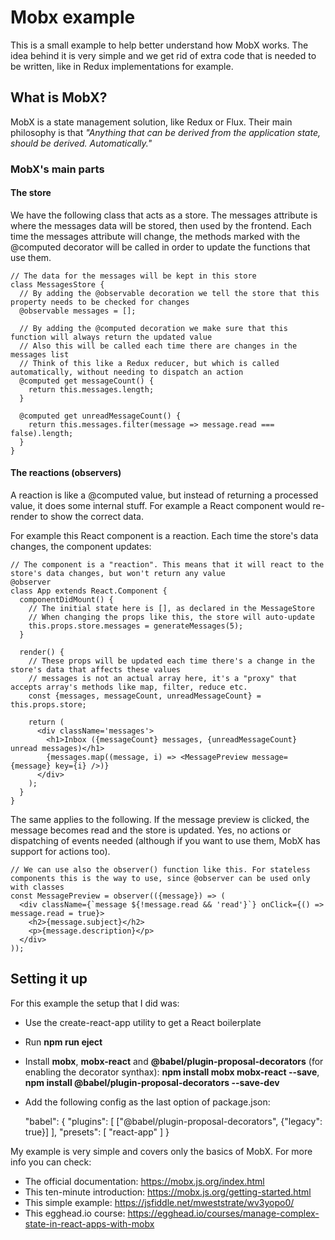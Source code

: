 # Mobx example

This is a small example to help better understand how MobX works. The idea behind it is very simple and we get rid of extra code that is needed to be written, like in Redux implementations for example.

## What is MobX?

MobX is a state management solution, like Redux or Flux. Their main philosophy is that *"Anything that can be derived from the application state, should be derived. Automatically."*

### MobX's main parts

#### The store

We have the following class that acts as a store. The messages attribute is where the messages data will be stored, then used by the frontend. Each time the messages attribute will change, the methods marked with the @computed decorator will be called in order to update the functions that use them.

    // The data for the messages will be kept in this store
    class MessagesStore {
      // By adding the @observable decoration we tell the store that this property needs to be checked for changes
      @observable messages = [];

      // By adding the @computed decoration we make sure that this function will always return the updated value
      // Also this will be called each time there are changes in the messages list
      // Think of this like a Redux reducer, but which is called automatically, without needing to dispatch an action
      @computed get messageCount() {
        return this.messages.length;
      }

      @computed get unreadMessageCount() {
        return this.messages.filter(message => message.read === false).length;
      }
    }

#### The reactions (observers)

A reaction is like a @computed value, but instead of returning a processed value, it does some internal stuff. For example a React component would re-render to show the correct data.

For example this React component is a reaction. Each time the store's data changes, the component updates:

    // The component is a "reaction". This means that it will react to the store's data changes, but won't return any value
    @observer
    class App extends React.Component {
      componentDidMount() {
        // The initial state here is [], as declared in the MessageStore
        // When changing the props like this, the store will auto-update
        this.props.store.messages = generateMessages(5);
      }

      render() {
        // These props will be updated each time there's a change in the store's data that affects these values
        // messages is not an actual array here, it's a "proxy" that accepts array's methods like map, filter, reduce etc.
        const {messages, messageCount, unreadMessageCount} = this.props.store;

        return (
          <div className='messages'>
            <h1>Inbox ({messageCount} messages, {unreadMessageCount} unread messages)</h1>
            {messages.map((message, i) => <MessagePreview message={message} key={i} />)}
          </div>
        );
      }
    }

The same applies to the following. If the message preview is clicked, the message becomes read and the store is updated. Yes, no actions or dispatching of events needed (although if you want to use them, MobX has support for actions too).

    // We can use also the observer() function like this. For stateless components this is the way to use, since @observer can be used only with classes
    const MessagePreview = observer(({message}) => (
      <div className={`message ${!message.read && 'read'}`} onClick={() => message.read = true}>
        <h2>{message.subject}</h2>
        <p>{message.description}</p>
      </div>
    ));

## Setting it up

For this example the setup that I did was:

- Use the create-react-app utility to get a React boilerplate
- Run **npm run eject**
- Install **mobx**, **mobx-react** and **@babel/plugin-proposal-decorators** (for enabling the decorator synthax): **npm install mobx mobx-react --save**, **npm install @babel/plugin-proposal-decorators --save-dev**
- Add the following config as the last option of package.json:

  "babel": {
    "plugins": [
      ["@babel/plugin-proposal-decorators", {"legacy": true}]
    ],
    "presets": [
      "react-app"
    ]
  }

My example is very simple and covers only the basics of MobX. For more info you can check:

- The official documentation: https://mobx.js.org/index.html
- This ten-minute introduction: https://mobx.js.org/getting-started.html
- This simple example: https://jsfiddle.net/mweststrate/wv3yopo0/
- This egghead.io course: https://egghead.io/courses/manage-complex-state-in-react-apps-with-mobx

